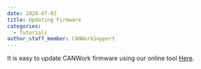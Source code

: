 ```yaml
---
date: 2020-07-02
title: Updating Firmware
categories:
  - Tutorials
author_staff_member: CANWorkSupport
---
```

It is easy to update CANWork firmware using our online tool [Here](https://canwork.dev/firmware/).
